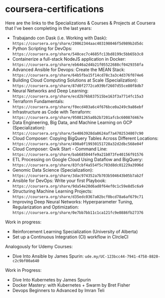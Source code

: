 # coursera-certifications

Here are the links to the Specializations & Courses & Projects at Coursera that I've been completing in the last years:

- Trabajando con Dask (i.e. Working with Dask): `https://coursera.org/share/20062344aac403198046f5d989b2d5dc`
- Python Scripting for DevOps: `https://coursera.org/share/540cec7c4685fc13bd8199c5bb65b3c8`
- Containerize a full-stack NodeJS application in Docker: `https://coursera.org/share/eb646a2d4b21f05522688cf0429358fa`
- Advanced Ansible for Devops: Create the MEAN Stack: `https://coursera.org/share/64b5fba15f14cd78c3a3c4d376f074e6`
- Building Cloud Computing Solutions at Scale (Specialization): `https://coursera.org/share/87d0f2772ca939bf2607d55ce80f8db7`
- Neural Networks and Deep Learning: `https://coursera.org/share/ecd2b76b837515be163f3a7714fc15a3`
- Terraform Fundamentals: `https://coursera.org/share/f0ecd403a6c4f676bce0a249c9a86ebf`
- Infrastructure as Code with Terraform: `https://coursera.org/share/95081265a0b2b7201afcbc60087d467e`
- Data Engineering, Big Data, and Machine Learning on GCP (Specialization): `https://coursera.org/share/5e4863928da8624af7a4702534807c90`
- Cloud Composer: Copying BigQuery Tables Across Different Locations: `https://coursera.org/share/490a0f19930151728a32d2dbc568e04f`
- Cloud Composer: Qwik Start - Command Line: `https://coursera.org/share/bab685044fe9a21b073fe40156f91576`
- ETL Processing on Google Cloud Using Dataflow and BigQuery: `https://coursera.org/share/83fcbf4a554f5c703d8dc01229a3996d`
- Genomic Data Science (Specialization): `https://coursera.org/share/3dac974352a7b703b504643b05b7ab2f`
- Ansible for DevOps: Write your first Playbook: `https://coursera.org/share/9da54e20d6ad8f64ef0c1c59e8d5c6a9`
- Structuring Machine Learning Projects: `https://coursera.org/share/d35edc0367a02bcf0bcd78a6af679c71`
- Improving Deep Neural Networks: Hyperparameter Tuning, Regularization and Optimization: `https://coursera.org/share/0e7bb7bb11c1ca121fc9e0886fb27376`

Work in progress:
- Reinforcement Learning Specialization (University of Alberta)
- Set up a Continuous Integration (CI) workflow in CIrcleCI


Analogously for Udemy Courses:
- Dive Into Ansible by James Spurin: `ude.my/UC-123bcc44-7941-4758-8820-c2c9bf00a640`

Work in Progress:
- Dive Into Kubernetes by James Spurin
- Docker Mastery: with Kubernetes + Swarm by Bret Fisher
- Devops Beginners to Advanced by Imran Teli

